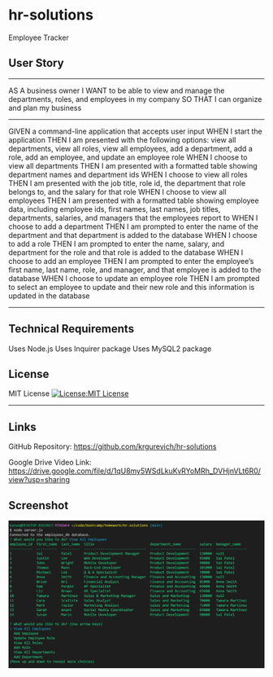 # hr-solutions

Employee Tracker

## User Story

---

AS A business owner
I WANT to be able to view and manage the departments, roles, and employees in my company
SO THAT I can organize and plan my business

---

GIVEN a command-line application that accepts user input
WHEN I start the application
THEN I am presented with the following options: view all departments, view all roles, view all employees, add a department, add a role, add an employee, and update an employee role
WHEN I choose to view all departments
THEN I am presented with a formatted table showing department names and department ids
WHEN I choose to view all roles
THEN I am presented with the job title, role id, the department that role belongs to, and the salary for that role
WHEN I choose to view all employees
THEN I am presented with a formatted table showing employee data, including employee ids, first names, last names, job titles, departments, salaries, and managers that the employees report to
WHEN I choose to add a department
THEN I am prompted to enter the name of the department and that department is added to the database
WHEN I choose to add a role
THEN I am prompted to enter the name, salary, and department for the role and that role is added to the database
WHEN I choose to add an employee
THEN I am prompted to enter the employee’s first name, last name, role, and manager, and that employee is added to the database
WHEN I choose to update an employee role
THEN I am prompted to select an employee to update and their new role and this information is updated in the database

---

## Technical Requirements

Uses Node.js
Uses Inquirer package
Uses MySQL2 package

## License

MIT License
[![License:MIT License](https://img.shields.io/badge/License-MIT-yellow.svg)](https://opensource.org/licenses/MIT)

---

## Links

GitHub Repository: https://github.com/krgurevich/hr-solutions

Google Drive Video Link: https://drive.google.com/file/d/1qU8my5WSdLkuKvRYoMRh_DVHjnVLt6R0/view?usp=sharing

## Screenshot

![website screenshot](./assets/screenshot.png)
